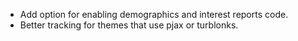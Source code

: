 * Add option for enabling demographics and interest reports code.
* Better tracking for themes that use pjax or turblonks.